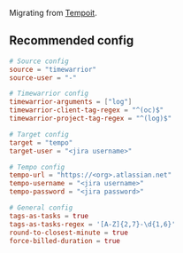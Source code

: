 Migrating from [Tempoit](https://sr.ht/%7Eswalladge/tempoit/).

## Recommended config

```toml
# Source config
source = "timewarrior"
source-user = "-"

# Timewarrior config
timewarrior-arguments = ["log"]
timewarrior-client-tag-regex = "^(oc)$"
timewarrior-project-tag-regex = "^(log)$"

# Target config
target = "tempo"
target-user = "<jira username>"

# Tempo config
tempo-url = "https://<org>.atlassian.net"
tempo-username = "<jira username>"
tempo-password = "<jira password>"

# General config
tags-as-tasks = true
tags-as-tasks-regex = '[A-Z]{2,7}-\d{1,6}'
round-to-closest-minute = true
force-billed-duration = true
```